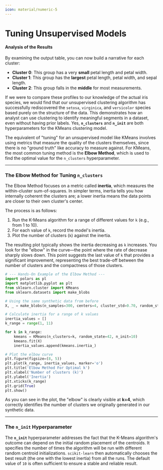 ```yaml
---
icon: material/numeric-5
---
```


# Tuning Unsupervised Models


#### **Analysis of the Results**

By examining the output table, you can now build a narrative for each cluster:

  * **Cluster 0**: This group has a very **small** petal length and petal width.
  * **Cluster 1**: This group has the **largest** petal length, petal width, and sepal length.
  * **Cluster 2**: This group falls in the **middle** for most measurements.

If we were to compare these profiles to our knowledge of the actual iris species, we would find that our unsupervised clustering algorithm has successfully rediscovered the `setosa`, `virginica`, and `versicolor` species based purely on the structure of the data. This demonstrates how an analyst can use clustering to identify meaningful segments in a dataset, even without having prior labels.
Yes, **`n_clusters`** and **`n_init`** are both hyperparameters for the KMeans clustering model.

The equivalent of "tuning" for an unsupervised model like KMeans involves using metrics that measure the quality of the clusters themselves, since there is no "ground truth" like accuracy to measure against. For KMeans, the most common tuning method is the **Elbow Method**, which is used to find the optimal value for the `n_clusters` hyperparameter.

-----

### The Elbow Method for Tuning `n_clusters`

The Elbow Method focuses on a metric called **inertia**, which measures the within-cluster sum-of-squares. In simpler terms, inertia tells you how internally coherent the clusters are; a lower inertia means the data points are closer to their own cluster's center.

The process is as follows:

1.  Run the K-Means algorithm for a range of different values for `k` (e.g., from 1 to 10).
2.  For each value of `k`, record the model's inertia.
3.  Plot the number of clusters (`k`) against the inertia.

The resulting plot typically shows the inertia decreasing as `k` increases. You look for the "elbow" in the curve—the point where the rate of decrease sharply slows down. This point suggests the last value of `k` that provides a significant improvement, representing the best trade-off between the number of clusters and the compactness of those clusters.

```python
# --- Hands-On Example of the Elbow Method ---
import polars as pl
import matplotlib.pyplot as plt
from sklearn.cluster import KMeans
from sklearn.datasets import make_blobs

# Using the same synthetic data from before
X, _ = make_blobs(n_samples=300, centers=4, cluster_std=0.70, random_state=42)

# Calculate inertia for a range of k values
inertia_values = []
k_range = range(1, 11)

for k in k_range:
    kmeans = KMeans(n_clusters=k, random_state=42, n_init=10)
    kmeans.fit(X)
    inertia_values.append(kmeans.inertia_)

# Plot the elbow curve
plt.figure(figsize=(8, 5))
plt.plot(k_range, inertia_values, marker='o')
plt.title('Elbow Method For Optimal k')
plt.xlabel('Number of clusters (k)')
plt.ylabel('Inertia')
plt.xticks(k_range)
plt.grid(True)
plt.show()

```

As you can see in the plot, the "elbow" is clearly visible at **k=4**, which correctly identifies the number of clusters we originally generated in our synthetic data.

-----

### The `n_init` Hyperparameter

The **`n_init`** hyperparameter addresses the fact that the K-Means algorithm's outcome can depend on the initial random placement of the centroids. It specifies the number of times the algorithm will be run with different random centroid initializations. `scikit-learn` then automatically chooses the best result (the one with the lowest inertia) from all the runs. The default value of `10` is often sufficient to ensure a stable and reliable result.
